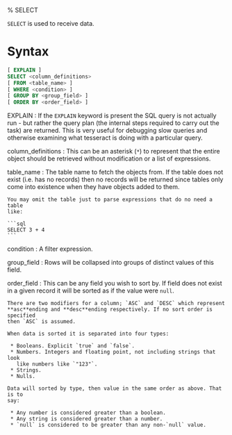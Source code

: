 % SELECT

`SELECT` is used to receive data.

Syntax
======

```sql
[ EXPLAIN ]
SELECT <column_definitions>
[ FROM <table_name> ]
[ WHERE <condition> ]
[ GROUP BY <group_field> ]
[ ORDER BY <order_field> ]
```

EXPLAIN
  : If the `EXPLAIN` keyword is present the SQL query is not actually run - but
    rather the query plan (the internal steps required to carry out the task)
    are returned. This is very useful for debugging slow queries and otherwise
    examining what tesseract is doing with a particular query.

column_definitions
  : This can be an asterisk (`*`) to represent that the entire object should be
    retrieved without modification or a list of expressions.

table_name
  : The table name to fetch the objects from. If the table does not exist (i.e.
    has no records) then no records will be returned since tables only come into
    existence when they have objects added to them.

    You may omit the table just to parse expressions that do no need a table
    like:

    ```sql
    SELECT 3 + 4
    ```

condition
  : A filter expression.

group_field
  : Rows will be collapsed into groups of distinct values of this field.

order_field
  : This can be any field you wish to sort by. If field does not exist in a
    given record it will be sorted as if the value were `null`.

    There are two modifiers for a column; `ASC` and `DESC` which represent
    **asc**ending and **desc**ending respectively. If no sort order is specified
    then `ASC` is assumed.

    When data is sorted it is separated into four types:

     * Booleans. Explicit `true` and `false`.
     * Numbers. Integers and floating point, not including strings that look
       like numbers like `"123"`.
     * Strings.
     * Nulls.
     
    Data will sorted by type, then value in the same order as above. That is to
    say:
    
     * Any number is considered greater than a boolean.
     * Any string is considered greater than a number.
     * `null` is considered to be greater than any non-`null` value.
